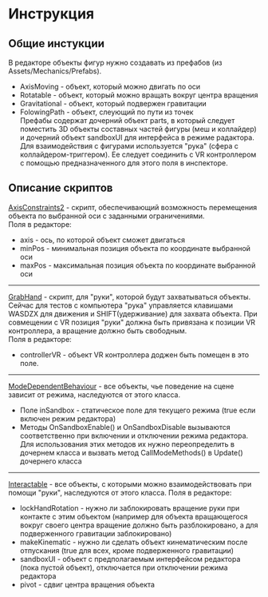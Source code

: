 # Инструкция
## Общие инстукции
В редакторе объекты фигур нужно создавать из префабов (из Assets/Mechanics/Prefabs).
+ AxisMoving - объект, который можно двигать по оси
+ Rotatable - объект, который можно вращать вокруг центра вращения
+ Gravitational - объект, который подвержен гравитации
+ FolowingPath - объект, слеующий по пути из точек  
Префабы содержат дочерний объект parts, в который следует поместить 3D объекты составных частей фигуры (меш и коллайдер) и дочерний объект sandboxUI для интерфейса в режиме радактора.  
Для взаимодействия с фигурами используется "рука" (сфера с коллайдером-триггером). Ее следует соединить с VR контроллером с помощью предназначенного для этого поля в инспекторе.
## Описание скриптов
[AxisConstraints2](https://github.com/Yudjerick/Inversia/blob/master/Assets/Mechanics/Scripts/AxisConstraints2.cs) - скрипт, обеспечивающий возможность перемещения объекта по выбранной оси с заданными ограничениями.  
Поля в редакторе: 
+ axis - ось, по которой объект сможет двигаться
+ minPos - минимальная позиция объекта по координате выбранной оси
+ maxPos - максимальная позиция объекта по координате выбранной оси
---
[GrabHand](https://github.com/Yudjerick/Inversia/blob/master/Assets/Mechanics/Scripts/GrabHand.cs) - скрипт, для "руки", которой будут захватываться объекты. Сейчас для тестов с компьютера "рука" управляется клавишами WASDZX для движения и SHIFT(удерживание) для захвата объекта. При совмещении с VR позиция "руки" должна быть привязана к позиции VR контроллера, а вращение должно быть свободным.  
Поля в редакторе:
+ controllerVR - объект VR контроллера доджен быть помещен в это поле.
---
[ModeDependentBehaviour](https://github.com/Yudjerick/Inversia/blob/master/Assets/Mechanics/Scripts/ModeDependentBehaviour.cs) - все объекты, чье поведение на сцене зависит от режима, наследуются от этого класса. 
+ Поле inSandbox - статическое поле для текущего режима (true еcли включен режим редактора)
+ Методы OnSandboxEnable() и OnSandboxDisable вызываются соответственно при включении и отключении режима редактора. Для использования этих методов их нужно переопределить в дочернем класса и вызвать метод CallModeMethods() в Update() дочернего класса
---
[Interactable](https://github.com/Yudjerick/Inversia/blob/master/Assets/Mechanics/Scripts/Interactable.cs) - все объекты, с которыми можно взаимодействовать при помощи "руки", наследуются от этого класса.
Поля в редакторе:  
+ lockHandRotation - нужно ли заблокировать вращение руки при контакте с этим объектом (например для объекта вращающегося вокруг своего центра вращение должно быть разблокировано, а для подверженного гравитации заблокировано)
+ makeKinematic - нужно ли сделать объект кинематическим после отпускания (true для всех, кроме подверженного гравитации)
+ sandboxUI - объект с предполагаемым интерфейсом редактора (пока пустой объект), отключается при отключении режима редактора
+ pivot - сдвиг центра вращения объекта

